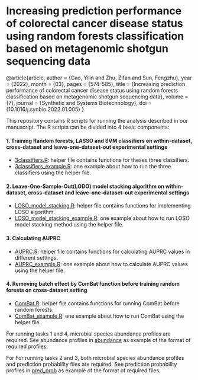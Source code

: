 # Increasing prediction performance of colorectal cancer disease status using random forests classification based on metagenomic shotgun sequencing data

@article{article,
author = {Gao, Yilin and Zhu, Zifan and Sun, Fengzhu},
year = {2022},
month = {03},
pages = {574-585},
title = {Increasing prediction performance of colorectal cancer disease status using random forests classification based on metagenomic shotgun sequencing data},
volume = {7},
journal = {Synthetic and Systems Biotechnology},
doi = {10.1016/j.synbio.2022.01.005}
}

This repository contains R scripts for running the analysis described in our manuscript. 
The R scripts can be divided into 4 basic components:

#### 1. Training Random forests, LASSO and SVM classifiers on within-dataset, cross-dataset and leave-one-dataset-out experimental settings
- [3classifiers.R](https://github.com/lynngao/CRC_analysis/blob/main/3classifiers.R): helper file contains functions for theses three classifiers.
- [3classifiers_example.R](https://github.com/lynngao/CRC_analysis/blob/main/3classifiers_example.R): one example about how to run the three classifiers using the helper file.

#### 2. Leave-One-Sample-Out(LODO) model stacking algorithm on within-dataset, cross-dataset and leave-one-dataset-out experimental settings
- [LOSO_model_stacking.R](https://github.com/lynngao/CRC_analysis/blob/main/LOSO_model_stacking.R): helper file contains functions for implementing LOSO algorithm.
- [LOSO_model_stacking_example.R](https://github.com/lynngao/CRC_analysis/blob/main/LOSO_model_stacking_example.R): one example about how to run LOSO model stacking method using the helper file.

#### 3. Calculating AUPRC
- [AUPRC.R](https://github.com/lynngao/CRC_analysis/blob/main/AUPRC.R): helper file contains functions for calculating AUPRC values in different settings.
- [AUPRC_example.R](https://github.com/lynngao/CRC_analysis/blob/main/AUPRC_example.R): one example about how to calculate AUPRC values using the helper file.

#### 4. Removing batch effect by ComBat function before training random forests on cross-dataset setting
- [ComBat.R](https://github.com/lynngao/CRC_analysis/blob/main/ComBat.R): helper file contains functions for running ComBat before random forests.
- [ComBat_example.R](https://github.com/lynngao/CRC_analysis/blob/main/ComBat_example.R): one example about how to run ComBat using the helper file.

For running tasks 1 and 4, microbial species abundance profiles are required. See abundance profiles in [abundance](https://github.com/lynngao/CRC_analysis/tree/main/abundance) as example of the format of required profiles.

For For running tasks 2 and 3, both microbial species abundance profiles and prediction probability files are required. See prediction probability profiles in [pred_prob](https://github.com/lynngao/CRC_analysis/tree/main/pred_prob) as example of the format of required files.
